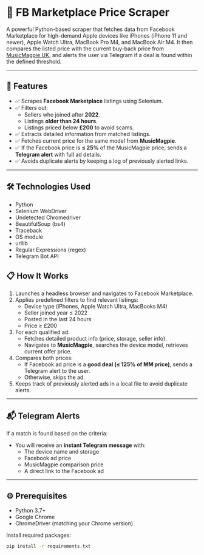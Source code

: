# 📱 FB Marketplace Price Scraper

A powerful Python-based scraper that fetches data from Facebook Marketplace for high-demand Apple devices like iPhones (iPhone 11 and newer), Apple Watch Ultra, MacBook Pro M4, and MacBook Air M4. It then compares the listed price with the current buy-back price from [MusicMagpie UK](https://www.musicmagpie.co.uk/start-selling), and alerts the user via Telegram if a deal is found within the defined threshold.

---

## 🚀 Features

- ✅ Scrapes **Facebook Marketplace** listings using Selenium.
- ✅ Filters out:
  - Sellers who joined after **2022**.
  - Listings **older than 24 hours**.
  - Listings priced below **£200** to avoid scams.
- ✅ Extracts detailed information from matched listings.
- ✅ Fetches current price for the same model from **MusicMagpie**.
- ✅ If the Facebook price is **≤ 25%** of the MusicMagpie price, sends a **Telegram alert** with full ad details.
- ✅ Avoids duplicate alerts by keeping a log of previously alerted links.

---

## 🛠️ Technologies Used

- Python
- Selenium WebDriver
- Undetected Chromedriver
- BeautifulSoup (bs4)
- Traceback
- OS module
- urllib
- Regular Expressions (regex)
- Telegram Bot API

## 📋 How It Works

1. Launches a headless browser and navigates to Facebook Marketplace.
2. Applies predefined filters to find relevant listings:
   - Device type (iPhones, Apple Watch Ultra, MacBooks M4)
   - Seller joined year ≤ 2022
   - Posted in the last 24 hours
   - Price ≥ £200
3. For each qualified ad:
   - Fetches detailed product info (price, storage, seller info).
   - Navigates to **MusicMagpie**, searches the device model, retrieves current offer price.
4. Compares both prices:
   - If Facebook ad price is a **good deal (≤ 125% of MM price)**, sends a Telegram alert to the user.
   - Otherwise, skips the ad.
5. Keeps track of previously alerted ads in a local file to avoid duplicate alerts.

---

## 📬 Telegram Alerts

If a match is found based on the criteria:
- You will receive an **instant Telegram message** with:
  - The device name and storage
  - Facebook ad price
  - MusicMagpie comparison price
  - A direct link to the Facebook ad

---

## ⚙️ Prerequisites

- Python 3.7+
- Google Chrome
- ChromeDriver (matching your Chrome version)

Install required packages:

```bash
pip install -r requirements.txt
